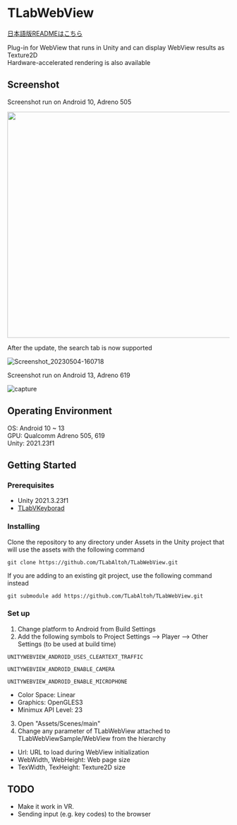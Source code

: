# TLabWebView

[日本語版READMEはこちら](README-ja.md)

Plug-in for WebView that runs in Unity and can display WebView results as Texture2D  
Hardware-accelerated rendering is also available  

## Screenshot  
Screenshot run on Android 10, Adreno 505  


<img src="https://user-images.githubusercontent.com/121733943/213294032-29502633-2f48-4f9e-91e4-269316920855.png" width="512">


After the update, the search tab is now supported  


![Screenshot_20230504-160718](https://user-images.githubusercontent.com/121733943/236137674-27b8f81e-7fc6-401b-b3f0-c80f72ada14d.png)


Screenshot run on Android 13, Adreno 619  


![capture](https://user-images.githubusercontent.com/121733943/235582195-ba33dafc-5773-48cd-8068-4e3303749870.gif)


## Operating Environment
OS: Android 10 ~ 13  
GPU: Qualcomm Adreno 505, 619  
Unity: 2021.23f1  

## Getting Started
### Prerequisites
- Unity 2021.3.23f1  
- [TLabVKeyborad](https://github.com/TLabAltoh/TLabVKeyborad)
### Installing
Clone the repository to any directory under Assets in the Unity project that will use the assets with the following command  
```
git clone https://github.com/TLabAltoh/TLabWebView.git
```
If you are adding to an existing git project, use the following command instead
```
git submodule add https://github.com/TLabAltoh/TLabWebView.git
```
### Set up
1. Change platform to Android from Build Settings  
2. Add the following symbols to Project Settings --> Player --> Other Settings (to be used at build time)  
```
UNITYWEBVIEW_ANDROID_USES_CLEARTEXT_TRAFFIC
```
```
UNITYWEBVIEW_ANDROID_ENABLE_CAMERA
```
```
UNITYWEBVIEW_ANDROID_ENABLE_MICROPHONE
```
- Color Space: Linear
- Graphics: OpenGLES3
- Minimux API Level: 23 

3. Open "Assets/Scenes/main"
4. Change any parameter of TLabWebView attached to TLabWebViewSample/WebView from the hierarchy  
- Url: URL to load during WebView initialization
- WebWidth, WebHeight: Web page size
- TexWidth, TexHeight: Texture2D size

## TODO
- Make it work in VR.
- Sending input (e.g. key codes) to the browser
